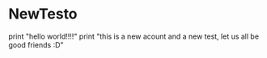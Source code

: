# NewTesto
print "hello world!!!!"
print "this is a new acount and a new test, let us all be good friends :D"
